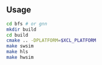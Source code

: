 ## Usage

```bash
cd bfs # or gnn
mkdir build
cd build
cmake .. -DPLATFORM=$XCL_PLATFORM
make swsim
make hls
make hwsim
```
